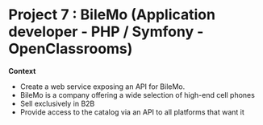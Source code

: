 # Project 7 : BileMo (Application developer - PHP / Symfony - OpenClassrooms)

**Context**
- Create a web service exposing an API for BileMo.
- BileMo is a company offering a wide selection of high-end cell phones
- Sell exclusively in B2B
- Provide access to the catalog via an API to all platforms that want it
